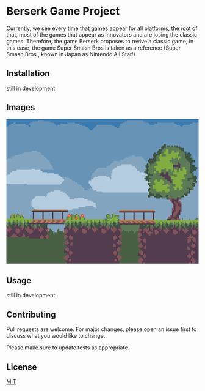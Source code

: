 # Berserk Game Project

Currently, we see every time that games appear for all platforms, the root of that, most of the games that appear as innovators and are losing the classic games. Therefore, the game Berserk proposes to revive a classic game, in this case, the game Super Smash Bros is taken as a reference (Super Smash Bros., known in Japan as Nintendo All Star!).

## Installation

still in development

## Images

![](src/desktop/background.png)

## Usage

still in development

## Contributing
Pull requests are welcome. For major changes, please open an issue first to discuss what you would like to change.

Please make sure to update tests as appropriate.

## License
[MIT](https://choosealicense.com/licenses/mit/)
